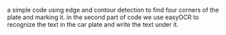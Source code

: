 a simple code using edge and contour detection to find four corners of the plate and marking it.
in the second part of code we use easyOCR to recognize the text in the car plate and write the text under it.
